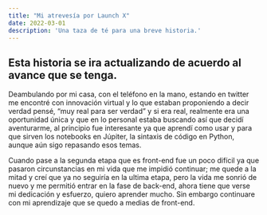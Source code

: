 ```yaml
---
title: "Mi atrevesía por Launch X"
date: 2022-03-01
description: 'Una taza de té para una breve historia.'
---
```


## Esta historia se ira actualizando de acuerdo al avance que se tenga. 

Deambulando por mi casa, con el teléfono en la mano, estando en twitter me encontré con innovación virtual y lo que estaban proponiendo a decir verdad
pensé, “muy real para ser verdad” y si era real, realmente era una oportunidad única y que en lo personal estaba buscando así que decidí aventurarme, 
al principio fue interesante ya que aprendí como usar y para que sirven los notebooks en Júpiter, la sintaxis de código en Python, aunque aún sigo
repasando esos temas. 

Cuando pase a la segunda etapa que es front-end fue un poco difícil ya que pasaron circunstancias en mi vida que me impidió continuar; me quede a la mitad 
y creí que ya no seguiría en la ultima etapa, pero la vida me sonrió de nuevo y me permitió entrar en la fase de back-end, ahora tiene que verse mi 
dedicación y esfuerzo, quiero aprender mucho. Sin embargo continuare con mi aprendizaje que se quedo a medias de front-end.
